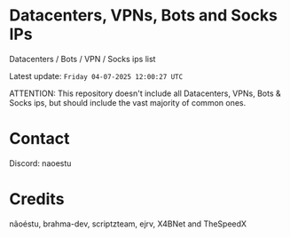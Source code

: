 # Datacenters, VPNs, Bots and Socks IPs
 
Datacenters / Bots / VPN / Socks ips list

Latest update: `Friday 04-07-2025 12:00:27 UTC` 

ATTENTION: This repository doesn't include all Datacenters, VPNs, Bots & Socks ips, 
but should include the vast majority of common ones.

# Contact
Discord: naoestu

# Credits
nãoéstu, brahma-dev, scriptzteam, ejrv, X4BNet and TheSpeedX
